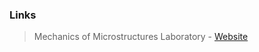 ### Links

> Mechanics of Microstructures Laboratory - [Website](https://gaddamshivakumar.github.io/momlab/)

